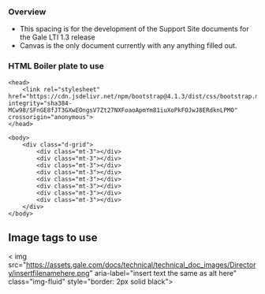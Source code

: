 ### Overview
- This spacing is for the development of the Support Site documents for the Gale LTI 1.3 release
- Canvas is the only document currently with any anything filled out. 


### HTML Boiler plate to use
    <head>
        <link rel="stylesheet" href="https://cdn.jsdelivr.net/npm/bootstrap@4.1.3/dist/css/bootstrap.min.css" integrity="sha384-MCw98/SFnGE8fJT3GXwEOngsV7Zt27NXFoaoApmYm81iuXoPkFOJwJ8ERdknLPMO" crossorigin="anonymous">
    </head>

    <body>
        <div class="d-grid">
            <div class="mt-3"></div>
            <div class="mt-3"></div>
            <div class="mt-3"></div>
            <div class="mt-3"></div>
            <div class="mt-3"></div>
            <div class="mt-3"></div>
            <div class="mt-3"></div>
            <div class="mt-3"></div>
        </div>
    </body>


## Image tags to use
< img src="https://assets.gale.com/docs/technical/technical_doc_images/Directory/insertfilenamehere.png" aria-label="insert text the same as alt here" class="img-fluid" style="border: 2px solid black">
